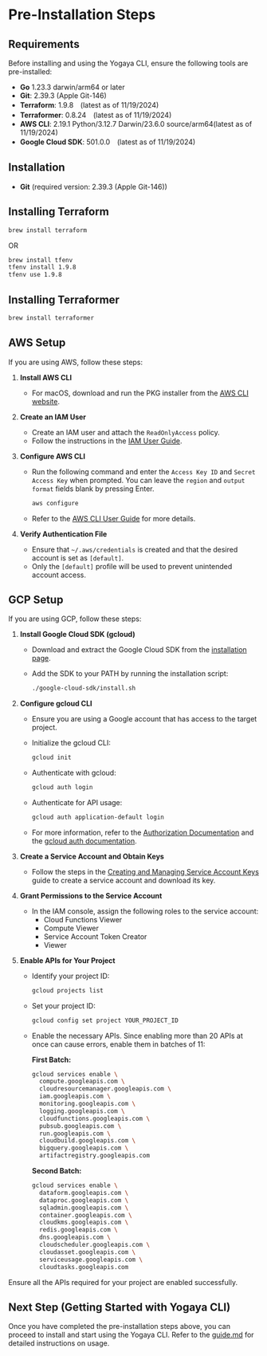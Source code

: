 # Pre-Installation Steps

## Requirements

Before installing and using the Yogaya CLI, ensure the following tools are pre-installed:

- **Go** 1.23.3 darwin/arm64 or later
- **Git**: 2.39.3 (Apple Git-146)
- **Terraform**: 1.9.8　(latest as of 11/19/2024)
- **Terraformer**: 0.8.24　(latest as of 11/19/2024)
- **AWS CLI**: 2.19.1 Python/3.12.7 Darwin/23.6.0 source/arm64(latest as of 11/19/2024)
- **Google Cloud SDK**: 501.0.0　(latest as of 11/19/2024)

## Installation

- **Git** (required version: 2.39.3 (Apple Git-146))

## Installing Terraform

  ```bash
  brew install terraform
  ```

  OR

  ```bash
  brew install tfenv
  tfenv install 1.9.8
  tfenv use 1.9.8
  ```

## Installing Terraformer

  ```bash
  brew install terraformer
  ```

## AWS Setup

If you are using AWS, follow these steps:

1. **Install AWS CLI**
   - For macOS, download and run the PKG installer from the [AWS CLI website](https://aws.amazon.com/cli/).

2. **Create an IAM User**
   - Create an IAM user and attach the `ReadOnlyAccess` policy.
   - Follow the instructions in the [IAM User Guide](https://docs.aws.amazon.com/IAM/latest/UserGuide/id_users_create.html).

3. **Configure AWS CLI**
   - Run the following command and enter the `Access Key ID` and `Secret Access Key` when prompted. You can leave the `region` and `output format` fields blank by pressing Enter.

     ```bash
     aws configure
     ```

   - Refer to the [AWS CLI User Guide](https://docs.aws.amazon.com/cli/latest/userguide/welcome-examples.html) for more details.

4. **Verify Authentication File**
   - Ensure that `~/.aws/credentials` is created and that the desired account is set as `[default]`.
   - Only the `[default]` profile will be used to prevent unintended account access.

## GCP Setup

If you are using GCP, follow these steps:

1. **Install Google Cloud SDK (gcloud)**
   - Download and extract the Google Cloud SDK from the [installation page](https://cloud.google.com/sdk/docs/install).
   - Add the SDK to your PATH by running the installation script:

     ```bash
     ./google-cloud-sdk/install.sh
     ```

2. **Configure gcloud CLI**
   - Ensure you are using a Google account that has access to the target project.
   - Initialize the gcloud CLI:

     ```bash
     gcloud init
     ```

   - Authenticate with gcloud:

     ```bash
     gcloud auth login
     ```

   - Authenticate for API usage:

     ```bash
     gcloud auth application-default login
     ```

   - For more information, refer to the [Authorization Documentation](https://cloud.google.com/sdk/docs/authorizing?hl=en) and the [gcloud auth documentation](https://cloud.google.com/sdk/gcloud/reference/auth/application-default/login).

3. **Create a Service Account and Obtain Keys**
   - Follow the steps in the [Creating and Managing Service Account Keys](https://cloud.google.com/iam/docs/creating-managing-service-account-keys?hl=en) guide to create a service account and download its key.

4. **Grant Permissions to the Service Account**
   - In the IAM console, assign the following roles to the service account:
     - Cloud Functions Viewer
     - Compute Viewer
     - Service Account Token Creator
     - Viewer

5. **Enable APIs for Your Project**
   - Identify your project ID:

     ```bash
     gcloud projects list
     ```

   - Set your project ID:

     ```bash
     gcloud config set project YOUR_PROJECT_ID
     ```

   - Enable the necessary APIs. Since enabling more than 20 APIs at once can cause errors, enable them in batches of 11:

     **First Batch:**

     ```bash
     gcloud services enable \
       compute.googleapis.com \
       cloudresourcemanager.googleapis.com \
       iam.googleapis.com \
       monitoring.googleapis.com \
       logging.googleapis.com \
       cloudfunctions.googleapis.com \
       pubsub.googleapis.com \
       run.googleapis.com \
       cloudbuild.googleapis.com \
       bigquery.googleapis.com \
       artifactregistry.googleapis.com
     ```

     **Second Batch:**

     ```bash
     gcloud services enable \
       dataform.googleapis.com \
       dataproc.googleapis.com \
       sqladmin.googleapis.com \
       container.googleapis.com \
       cloudkms.googleapis.com \
       redis.googleapis.com \
       dns.googleapis.com \
       cloudscheduler.googleapis.com \
       cloudasset.googleapis.com \
       serviceusage.googleapis.com \
       cloudtasks.googleapis.com
     ```

Ensure all the APIs required for your project are enabled successfully.

## Next Step (Getting Started with Yogaya CLI)

Once you have completed the pre-installation steps above, you can proceed to install and start using the Yogaya CLI.
Refer to the [guide.md](./guide.md) for detailed instructions on usage.
